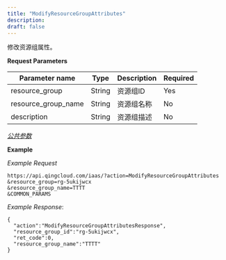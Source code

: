 ```yaml
---
title: "ModifyResourceGroupAttributes"
description: 
draft: false
---
```




修改资源组属性。

**Request Parameters**

| Parameter name | Type | Description | Required |
| --- | --- | --- | --- |
| resource_group | String | 资源组ID | Yes |
| resource_group_name | String | 资源组名称 | No |
| description | String | 资源组描述 | No |

[_公共参数_](../../../parameters)

**Example**

_Example Request_

```
https://api.qingcloud.com/iaas/?action=ModifyResourceGroupAttributes
&resource_group=rg-5ukijwcx
&resource_group_name=TTTT
&COMMON_PARAMS
```

_Example Response_:

```
{
  "action":"ModifyResourceGroupAttributesResponse",
  "resource_group_id":"rg-5ukijwcx",
  "ret_code":0,
  "resource_group_name":"TTTT"
}
```

